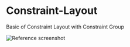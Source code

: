 # Constraint-Layout
Basic of Constraint Layout with Constraint Group

<img src="https://www.dropbox.com/s/i2yo67u4vzehppa/Screen%20Shot%202017-10-06%20at%205.12.57%20PM.png?dl=0" alt="Reference screenshot"/>